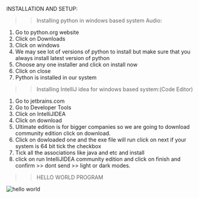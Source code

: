 INSTALLATION AND SETUP:
>>Installing python in windows based system Audio:
  
  1) Go to python.org website
  2) Click on Downloads
  3) Click on windows
  4) We may see lot of versions of python to install but make sure that you always install latest version of python
  5) Choose any one installer and click on install now
  6) Click on close
  7) Python is installed in our system
  
>>Installing IntelliJ idea for windows based system:(Code Editor)
  
  1) Go to jetbrains.com
  2) Go to Developer Tools
  3) Click on IntelliJIDEA
  4) Click on download
  5) Ultimate edition is for bigger companies so we are going to download community edition click on download.
  6) Click on dowloaded one and the exe file will run click on next if your system is 64 bit tick the checkbox 
  7) Tick all the associations like java and etc and install
  8) click on run IntelliJIDEA community edition and click on finish and confirm >> dont send >> light or dark modes.

>> HELLO WORLD PROGRAM

![hello world](https://github.com/akhilasarikonda25/prep-insta-python/assets/134198650/f75b1194-3f2f-4313-94a3-11ba3fdd7288)

    
  
